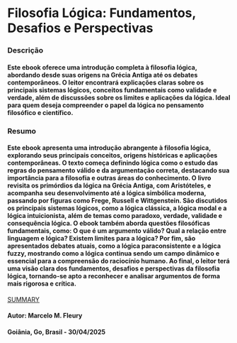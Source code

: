 # Filosofia Lógica: Fundamentos, Desafios e Perspectivas


### Descrição 

#### Este ebook oferece uma introdução completa à filosofia lógica, abordando desde suas origens na Grécia Antiga até os debates contemporâneos. O leitor encontrará explicações claras sobre os principais sistemas lógicos, conceitos fundamentais como validade e verdade, além de discussões sobre os limites e aplicações da lógica. Ideal para quem deseja compreender o papel da lógica no pensamento filosófico e científico.


### Resumo 

#### Este ebook apresenta uma introdução abrangente à filosofia lógica, explorando seus principais conceitos, origens históricas e aplicações contemporâneas. O texto começa definindo lógica como o estudo das regras do pensamento válido e da argumentação correta, destacando sua importância para a filosofia e outras áreas do conhecimento. O livro revisita os primórdios da lógica na Grécia Antiga, com Aristóteles, e acompanha seu desenvolvimento até a lógica simbólica moderna, passando por figuras como Frege, Russell e Wittgenstein. São discutidos os principais sistemas lógicos, como a lógica clássica, a lógica modal e a lógica intuicionista, além de temas como paradoxo, verdade, validade e consequência lógica. O ebook também aborda questões filosóficas fundamentais, como: O que é um argumento válido? Qual a relação entre linguagem e lógica? Existem limites para a lógica? Por fim, são apresentados debates atuais, como a lógica paraconsistente e a lógica fuzzy, mostrando como a lógica continua sendo um campo dinâmico e essencial para a compreensão do raciocínio humano. Ao final, o leitor terá uma visão clara dos fundamentos, desafios e perspectivas da filosofia lógica, tornando-se apto a reconhecer e analisar argumentos de forma mais rigorosa e crítica.


[SUMMARY](./SUMMARY.md)


#### Autor: Marcelo M. Fleury

#### Goiânia, Go, Brasil - 30/04/2025